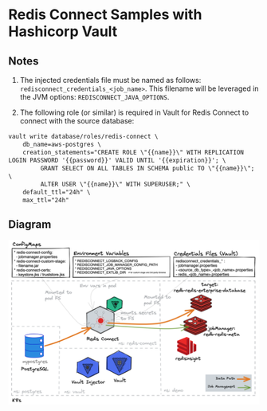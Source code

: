 # Redis Connect Samples with Hashicorp Vault

## Notes
1. The injected credentials file must be named as follows: `redisconnect_credentials_<job_name>`. This filename will be leveraged in the JVM options: `REDISCONNECT_JAVA_OPTIONS`.

2. The following role (or similar) is required in Vault for Redis Connect to connect with the source database:
```
vault write database/roles/redis-connect \
    db_name=aws-postgres \
    creation_statements="CREATE ROLE \"{{name}}\" WITH REPLICATION LOGIN PASSWORD '{{password}}' VALID UNTIL '{{expiration}}'; \
         GRANT SELECT ON ALL TABLES IN SCHEMA public TO \"{{name}}\"; \
         ALTER USER \"{{name}}\" WITH SUPERUSER;" \
    default_ttl="24h" \
    max_ttl="24h"
```

## Diagram

!["Redis Connect in K8s with Vault"](redis-connect-k8s.png)
